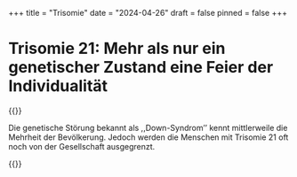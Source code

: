 +++
title = "Trisomie"
date = "2024-04-26"
draft = false
pinned = false
+++
# Trisomie 21: Mehr als nur ein genetischer Zustand eine Feier der Individualität

{{<lead>}}

Die genetische Störung bekannt als ,,Down-Syndrom’’ kennt mittlerweile die Mehrheit der Bevölkerung. Jedoch werden die Menschen mit Trisomie 21 oft noch von der Gesellschaft ausgegrenzt. 

{{</lead>}}